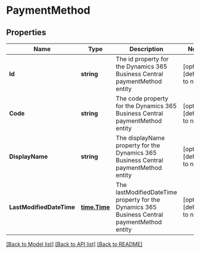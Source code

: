 # PaymentMethod

## Properties
Name | Type | Description | Notes
------------ | ------------- | ------------- | -------------
**Id** | **string** | The id property for the Dynamics 365 Business Central paymentMethod entity | [optional] [default to null]
**Code** | **string** | The code property for the Dynamics 365 Business Central paymentMethod entity | [optional] [default to null]
**DisplayName** | **string** | The displayName property for the Dynamics 365 Business Central paymentMethod entity | [optional] [default to null]
**LastModifiedDateTime** | [**time.Time**](time.Time.md) | The lastModifiedDateTime property for the Dynamics 365 Business Central paymentMethod entity | [optional] [default to null]

[[Back to Model list]](../README.md#documentation-for-models) [[Back to API list]](../README.md#documentation-for-api-endpoints) [[Back to README]](../README.md)


